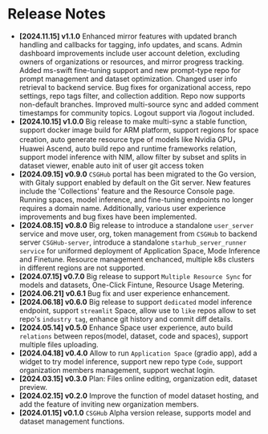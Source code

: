 # Release Notes

- **[2024.11.15] v1.1.0**
  Enhanced mirror features with updated branch handling and callbacks for tagging, info updates, and scans. Admin dashboard improvements include user account deletion, excluding owners of organizations or resources, and mirror progress tracking. Added ms-swift fine-tuning support and new prompt-type repo for prompt management and dataset optimization. Changed user info retrieval to backend service. Bug fixes for organizational access, repo settings, repo tags filter, and collection addition. Repo now supports non-default branches. Improved multi-source sync and added comment timestamps for community topics. Logout support via /logout included.
- **[2024.10.15] v1.0.0**
  Big release to make multi-sync a stable function, support docker image build for ARM platform, support regions for space creation, auto generate resource type of models like Nvidia GPU，Huawei Ascend, auto build repo and runtime frameworks relation, support model inference with NIM, allow filter by subset and splits in dataset viewer, enable auto init of user git access token
- **[2024.09.15] v0.9.0**
  `CSGHub` portal has been migrated to the Go version, with Gitaly support enabled by default on the Git server. New features include the 'Collections' feature and the Resource Console page. Running spaces, model inference, and fine-tuning endpoints no longer requires a domain name. Additionally, various user experience improvements and bug fixes have been implemented.
- **[2024.08.15] v0.8.0**
  Big release to introduce a standalone `user_server` service and move user, org, token management from `CSGHub` to backend server `CSGHub-server`, introduce a standalone `starhub_server_runner service` for uniformed deployment of Application Space, Mode Inference and Finetune. Resource management enchanced, multiple k8s clusters in different regions are not supported.
- **[2024.07.15] v0.7.0**
  Big release to support `Multiple Resource Sync` for models and datasets, One-Click Fintune, Resource Usage Metering.
- **[2024.06.21] v0.6.1**
  Bug fix and user experience enhancement.
- **[2024.06.18] v0.6.0**
  Big release to support `dedicated` model inference endpoint, support `streamlit` Space, allow use to `like` repos allow to set repo's `industry tag`, enhance git history and commit diff details.
- **[2024.05.14] v0.5.0**
  Enhance Space user experience, auto build `relations` between repos(model, dataset, code and spaces), support multiple files uploading.
- **[2024.04.18] v0.4.0**
  Allow to run `Application Space` (gradio app), add a widget to try model inference, support new repo type `Code`, support organization members management, support wechat login.
- **[2024.03.15] v0.3.0**
  Plan: Files online editing, organization edit, dataset preview.
- **[2024.02.15] v0.2.0**
  Improve the function of model dataset hosting, and add the feature of inviting new organization members.
- **[2024.01.15] v0.1.0**
  `CSGHub` Alpha version release, supports model and dataset management functions.
